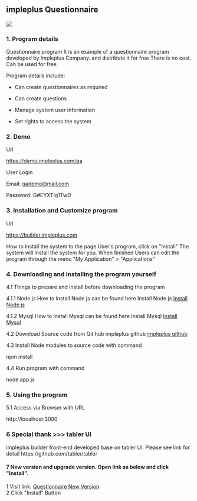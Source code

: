 <h2>impleplus Questionnaire</h2>

<img src="https://impleplus.com/static/builder/qa.png">

<h3>1. Program details</h3>

 Questionnaire program It is an example of a questionnaire program developed by Impleplus Company. and distribute it for free There is no cost. Can be used for free.

Program details include:

- Can create questionnaires as required

- Can create questions

- Manage system user information

- Set rights to access the system

<h3>2. Demo</h3>

Url

https://demo.impleplus.com/qa

User Login

Email: qademo@mail.com

Password: G#EYXTIq1TwD

<h3>3. Installation and Customize program</h3>

Url

https://builder.impleplus.com

How to install the system to the page User's program, click on "Install" The system will install the system for you. When finished Users can edit the program through the menu "My Application" > "Applications"

<h3>4. Downloading and installing the program yourself</h3>

4.1 Things to prepare and install before downloading the program

4.1.1 Node.js How to install Node.js can be found here Install Node.js <a href="https://nodejs.org/en/learn/getting-started/how-to-install-nodejs" target="_blank">Install Node.js</a>

4.1.2 Mysql How to install Mysql can be found here Install Mysql  <a href="https://dev.mysql.com/doc/mysql-installation-excerpt/5.7/en/preface.html" target="_blank">Install Mysql</a>

4.2 Download Source code from Git hub impleplus github <a href="https://github.com/impleplus" target="_blank">impleplus github</a>

4.3 Install Node modules to source code with command

npm install

4.4 Run program with command

node app.js

<h3>5. Using the program</h3>

5.1 Access via Browser with URL

http://localhost:3000

<h3>6 Special thank >>> tabler UI</h3>
impleplus builder front-end developed base on tabler UI. Please see link for detail 
https://github.com/tabler/tabler

<h4>7 New version and upgrade version. Open link as below and click "Install".</h4>
 1 Visit link: <a href="https://builder.impleplus.com/installapp" target="_blank">Questionnaire New Version</a> <br/>
 2 Click "Install" Button

